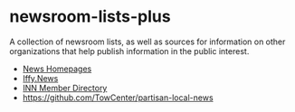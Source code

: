 # newsroom-lists-plus
A collection of newsroom lists, as well as sources for information on other organizations that help publish information in the public interest.

* [News Homepages](https://github.com/palewire/news-homepages/tree/main/newshomepages/sources)
* [Iffy.News](https://iffy.news/index/)
* [INN Member Directory](https://findyournews.org/campaign/inn-network-directory/)
* https://github.com/TowCenter/partisan-local-news

